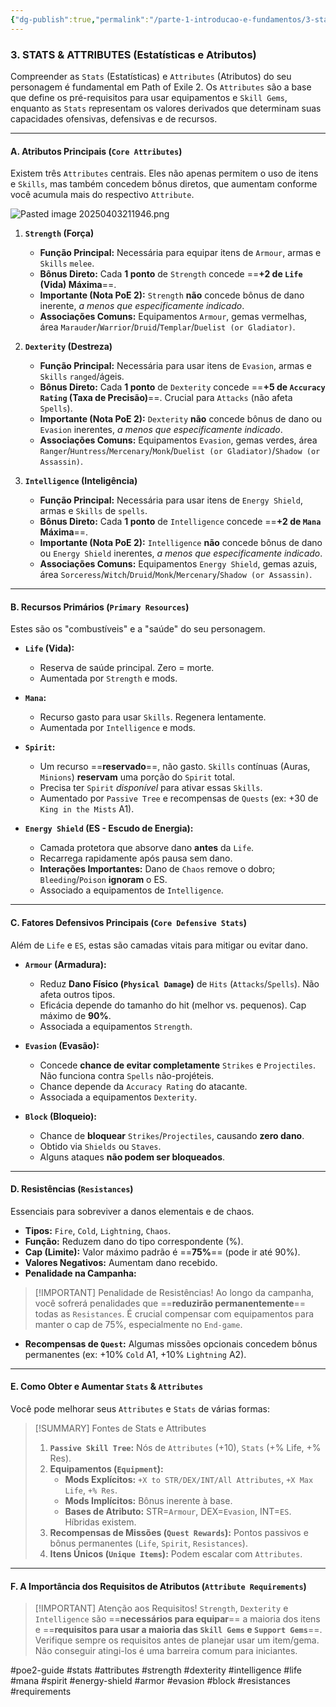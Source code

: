 ```yaml
---
{"dg-publish":true,"permalink":"/parte-1-introducao-e-fundamentos/3-status-e-atributos/"}
---
```


### 3. STATS & ATTRIBUTES (Estatísticas e Atributos)

Compreender as `Stats` (Estatísticas) e `Attributes` (Atributos) do seu personagem é fundamental em Path of Exile 2. Os `Attributes` são a base que define os pré-requisitos para usar equipamentos e `Skill Gems`, enquanto as `Stats` representam os valores derivados que determinam suas capacidades ofensivas, defensivas e de recursos.

---

#### A. Atributos Principais (`Core Attributes`)

Existem três `Attributes` centrais. Eles não apenas permitem o uso de itens e `Skills`, mas também concedem bônus diretos, que aumentam conforme você acumula mais do respectivo `Attribute`.

![Pasted image 20250403211946.png](/img/user/ANEXOS/Pasted%20image%2020250403211946.png)

1.  **`Strength` (Força)**
    *   **Função Principal:** Necessária para equipar itens de `Armour`, armas e `Skills` `melee`.
    *   **Bônus Direto:** Cada **1 ponto** de `Strength` concede ==**+2 de `Life` (Vida) Máxima**==.
    *   **Importante (Nota PoE 2):** `Strength` **não** concede bônus de dano inerente, *a menos que especificamente indicado*.
    *   **Associações Comuns:** Equipamentos `Armour`, gemas vermelhas, área `Marauder`/`Warrior`/`Druid`/`Templar`/`Duelist (or Gladiator)`.

2.  **`Dexterity` (Destreza)**
    *   **Função Principal:** Necessária para usar itens de `Evasion`, armas e `Skills` `ranged`/ágeis.
    *   **Bônus Direto:** Cada **1 ponto** de `Dexterity` concede ==**+5 de `Accuracy Rating` (Taxa de Precisão)**==. Crucial para `Attacks` (não afeta `Spells`).
    *   **Importante (Nota PoE 2):** `Dexterity` **não** concede bônus de dano ou `Evasion` inerentes, *a menos que especificamente indicado*.
    *   **Associações Comuns:** Equipamentos `Evasion`, gemas verdes, área `Ranger`/`Huntress`/`Mercenary`/`Monk`/`Duelist (or Gladiator)`/`Shadow (or Assassin)`.

3.  **`Intelligence` (Inteligência)**
    *   **Função Principal:** Necessária para usar itens de `Energy Shield`, armas e `Skills` de `spells`.
    *   **Bônus Direto:** Cada **1 ponto** de `Intelligence` concede ==**+2 de `Mana` Máxima**==.
    *   **Importante (Nota PoE 2):** `Intelligence` **não** concede bônus de dano ou `Energy Shield` inerentes, *a menos que especificamente indicado*.
    *   **Associações Comuns:** Equipamentos `Energy Shield`, gemas azuis, área `Sorceress`/`Witch`/`Druid`/`Monk`/`Mercenary`/`Shadow (or Assassin)`.

---

#### B. Recursos Primários (`Primary Resources`)

Estes são os "combustíveis" e a "saúde" do seu personagem.

*   **`Life` (Vida):**
    *   Reserva de saúde principal. Zero = morte.
    *   Aumentada por `Strength` e mods.

*   **`Mana`:**
    *   Recurso gasto para usar `Skills`. Regenera lentamente.
    *   Aumentada por `Intelligence` e mods.

*   **`Spirit`:**
	- Um recurso ==**reservado**==, não gasto. `Skills` contínuas (Auras, `Minions`) **reservam** uma porção do `Spirit` total.
	- Precisa ter `Spirit` *disponível* para ativar essas `Skills`.
	- Aumentado por `Passive Tree` e recompensas de `Quests` (ex: +30 de `King in the Mists` A1).

*   **`Energy Shield` (ES - Escudo de Energia):**
    *   Camada protetora que absorve dano **antes** da `Life`.
    *   Recarrega rapidamente após pausa sem dano.
    *   **Interações Importantes:** Dano de `Chaos` remove o dobro; `Bleeding`/`Poison` **ignoram** o ES.
    *   Associado a equipamentos de `Intelligence`.

---

#### C. Fatores Defensivos Principais (`Core Defensive Stats`)

Além de `Life` e `ES`, estas são camadas vitais para mitigar ou evitar dano.

*   **`Armour` (Armadura):**
    *   Reduz **Dano Físico (`Physical Damage`)** de `Hits` (`Attacks`/`Spells`). Não afeta outros tipos.
    *   Eficácia depende do tamanho do hit (melhor vs. pequenos). Cap máximo de **90%**.
    *   Associada a equipamentos `Strength`.

*   **`Evasion` (Evasão):**
    *   Concede **chance de evitar completamente** `Strikes` e `Projectiles`. Não funciona contra `Spells` não-projéteis.
    *   Chance depende da `Accuracy Rating` do atacante.
    *   Associada a equipamentos `Dexterity`.

*   **`Block` (Bloqueio):**
    *   Chance de **bloquear** `Strikes`/`Projectiles`, causando **zero dano**.
    *   Obtido via `Shields` ou `Staves`.
    *   Alguns ataques **não podem ser bloqueados**.

---

#### D. Resistências (`Resistances`)

Essenciais para sobreviver a danos elementais e de chaos.

*   **Tipos:** `Fire`, `Cold`, `Lightning`, `Chaos`.
*   **Função:** Reduzem dano do tipo correspondente (%).
*   **Cap (Limite):** Valor máximo padrão é ==**75%**== (pode ir até 90%).
*   **Valores Negativos:** Aumentam dano recebido.
*   **Penalidade na Campanha:**

> [!IMPORTANT] Penalidade de Resistências!
> Ao longo da campanha, você sofrerá penalidades que ==**reduzirão permanentemente**== todas as `Resistances`. É crucial compensar com equipamentos para manter o cap de 75%, especialmente no `End-game`.

*   **Recompensas de `Quest`:** Algumas missões opcionais concedem bônus permanentes (ex: +10% `Cold` A1, +10% `Lightning` A2).

---

#### E. Como Obter e Aumentar `Stats` & `Attributes`

Você pode melhorar seus `Attributes` e `Stats` de várias formas:

> [!SUMMARY] Fontes de Stats e Attributes
> 1.  **`Passive Skill Tree`:** Nós de `Attributes` (+10), `Stats` (+% Life, +% Res).
> 2.  **Equipamentos (`Equipment`):**
>     *   **Mods Explícitos:** `+X to STR/DEX/INT/All Attributes`, `+X Max Life`, `+% Res`.
>     *   **Mods Implícitos:** Bônus inerente à base.
>     *   **Bases de Atributo:** STR=`Armour`, DEX=`Evasion`, INT=`ES`. Híbridas existem.
> 3.  **Recompensas de Missões (`Quest Rewards`):** Pontos passivos e bônus permanentes (`Life`, `Spirit`, `Resistances`).
> 4.  **Itens Únicos (`Unique Items`):** Podem escalar com `Attributes`.

---

#### F. A Importância dos Requisitos de Atributos (`Attribute Requirements`)

> [!IMPORTANT] Atenção aos Requisitos!
> `Strength`, `Dexterity` e `Intelligence` são ==**necessários para equipar**== a maioria dos itens e ==**requisitos para usar a maioria das `Skill Gems` e `Support Gems`**==. Verifique sempre os requisitos antes de planejar usar um item/gema. Não conseguir atingi-los é uma barreira comum para iniciantes.

#poe2-guide #stats #attributes #strength #dexterity #intelligence #life #mana #spirit #energy-shield #armor #evasion #block #resistances #requirements